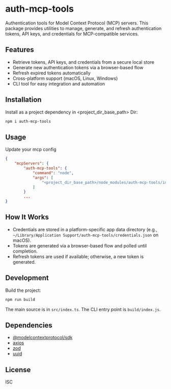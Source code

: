 # auth-mcp-tools

Authentication tools for Model Context Protocol (MCP) servers. This package provides utilities to manage, generate, and refresh authentication tokens, API keys, and credentials for MCP-compatible services.

## Features
- Retrieve tokens, API keys, and credentials from a secure local store
- Generate new authentication tokens via a browser-based flow
- Refresh expired tokens automatically
- Cross-platform support (macOS, Linux, Windows)
- CLI tool for easy integration and automation

## Installation

Install as a project dependency in <project_dir_base_path> Dir:

```sh
npm i auth-mcp-tools
```


## Usage
Update your mcp config
```json
{
    "mcpServers": {
        "auth-mcp-tools": {
            "command": "node",
            "args": [
                "<project_dir_base_path>/node_modules/auth-mcp-tools/index.js"
            ]
        }
        ...
}
```

## How It Works
- Credentials are stored in a platform-specific app data directory (e.g., `~/Library/Application Support/auth-mcp-tools/credentials.json` on macOS).
- Tokens are generated via a browser-based flow and polled until completion.
- Refresh tokens are used if available; otherwise, a new token is generated.

## Development

Build the project:

```sh
npm run build
```

The main source is in `src/index.ts`. The CLI entry point is `build/index.js`.

## Dependencies
- [@modelcontextprotocol/sdk](https://www.npmjs.com/package/@modelcontextprotocol/sdk)
- [axios](https://www.npmjs.com/package/axios)
- [zod](https://www.npmjs.com/package/zod)
- [uuid](https://www.npmjs.com/package/uuid)

## License

ISC 
